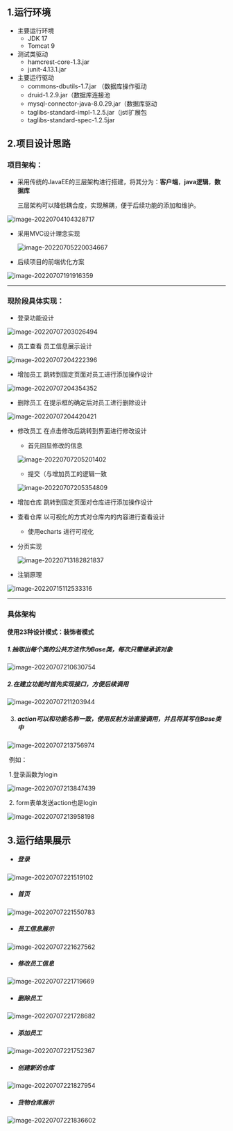 ## 1.运行环境

- 主要运行环境
  - JDK 17
  - Tomcat 9
- 测试类驱动
  - hamcrest-core-1.3.jar
  - junit-4.13.1.jar	
- 主要运行驱动
  - commons-dbutils-1.7.jar （数据库操作驱动
  - druid-1.2.9.jar（数据库连接池
  - mysql-connector-java-8.0.29.jar（数据库驱动
  - taglibs-standard-impl-1.2.5.jar（jstl扩展包
  - taglibs-standard-spec-1.2.5jar

## 2.项目设计思路

### 项目架构：

- 采用传统的JavaEE的三层架构进行搭建，将其分为：**客户端**，**java逻辑**，**数据库**

  三层架构可以降低耦合度，实现解耦，便于后续功能的添加和维护。

![image-20220704104328717](../../../../../Typora/myimage/image-20220704104328717.png)

- 采用MVC设计理念实现

  ![image-20220705220034667](../../../../../Typora/myimage/image-20220705220034667.png)

- 后续项目的前端优化方案

![image-20220707191916359](../../../../../Typora/myimage/image-20220707191916359.png)

---

### 现阶段具体实现：

- 登录功能设计

![image-20220707203026494](../../../../../Typora/myimage/image-20220707203026494.png)

- 员工查看	员工信息展示设计

![image-20220707204222396](../../../../../Typora/myimage/image-20220707204222396.png)

- 增加员工	跳转到固定页面对员工进行添加操作设计

![image-20220707204354352](../../../../../Typora/myimage/image-20220707204354352.png)

- 删除员工	在提示框的确定后对员工进行删除设计

![image-20220707204420421](../../../../../Typora/myimage/image-20220707204420421.png)

- 修改员工	在点击修改后跳转到界面进行修改设计

  - 首先回显修改的信息

  ![image-20220707205201402](../../../../../Typora/myimage/image-20220707205201402.png)

  - 提交（与增加员工的逻辑一致

  ![image-20220707205354809](../../../../../Typora/myimage/image-20220707205354809.png)

- 增加仓库	跳转到固定页面对仓库进行添加操作设计

- 查看仓库	以可视化的方式对仓库内的内容进行查看设计
  - 使用echarts 进行可视化

- 分页实现

  ![image-20220713182821837](../../../../../Typora/myimage/image-20220713182821837.png)

- 注销原理

![image-20220715112533316](../../../../../Typora/myimage/image-20220715112533316.png)

---

### 具体架构

#### 使用23种设计模式：装饰者模式

##### 1.抽取出每个类的公共方法作为Base类，每次只需继承该对象

![image-20220707210630754](../../../../../Typora/myimage/image-20220707210630754.png)

##### 2.在建立功能时首先实现接口，方便后续调用

![image-20220707211203944](../../../../../Typora/myimage/image-20220707211203944.png)

3. ##### action可以和功能名称一致，使用反射方法直接调用，并且将其写在Base类中

![image-20220707213756974](../../../../../Typora/myimage/image-20220707213756974.png)

​	例如：

​		1.登录函数为login

![image-20220707213847439](../../../../../Typora/myimage/image-20220707213847439.png)

​		2. form表单发送action也是login

![image-20220707213958198](../../../../../Typora/myimage/image-20220707213958198.png)

## 3.运行结果展示

- ##### 登录

![image-20220707221519102](../../../../../Typora/myimage/image-20220707221519102.png)

- ##### 首页

![image-20220707221550783](../../../../../Typora/myimage/image-20220707221550783.png)

- ##### 员工信息展示

![image-20220707221627562](../../../../../Typora/myimage/image-20220707221627562.png)

- ##### 修改员工信息

![image-20220707221719669](../../../../../Typora/myimage/image-20220707221719669.png)

- ##### 删除员工

![image-20220707221728682](../../../../../Typora/myimage/image-20220707221728682.png)

- ##### 添加员工

![image-20220707221752367](../../../../../Typora/myimage/image-20220707221752367.png)

- ##### 创建新的仓库

![image-20220707221827954](../../../../../Typora/myimage/image-20220707221827954.png)

- ##### 货物仓库展示

![image-20220707221836602](../../../../../Typora/myimage/image-20220707221836602.png)